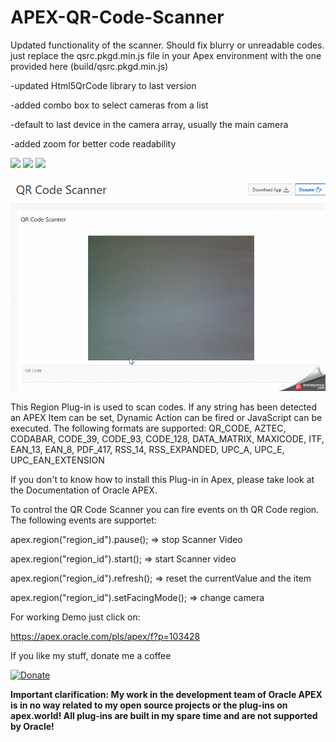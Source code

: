  # APEX-QR-Code-Scanner
 
Updated functionality of the scanner. Should fix blurry or unreadable codes.  just replace the qsrc.pkgd.min.js file in your Apex environment with the one provided here (build/qsrc.pkgd.min.js)

-updated Html5QrCode library to last version

-added combo box to select cameras from a list

-default to last device in the camera array, usually the main camera

-added zoom for better code readability
 
 ![](https://img.shields.io/badge/ORACLE-APEX-success.svg) ![](https://img.shields.io/badge/Plug--in_Type-Region-orange.svg) ![](https://img.shields.io/badge/Avaiable%20for%20APEX-5.1.3%20or%20above-blue)

![Screenshot](https://github.com/RonnyWeiss/APEX-QR-Code-Scanner/blob/master/screenshot.gif?raw=true)

This Region Plug-in is used to scan codes. If any string has been detected an APEX Item can be set, Dynamic Action can be fired or JavaScript can be executed.
The following formats are supported: QR_CODE, AZTEC, CODABAR, CODE_39, CODE_93, CODE_128, DATA_MATRIX, MAXICODE, ITF, EAN_13, EAN_8, PDF_417, RSS_14, RSS_EXPANDED, UPC_A, UPC_E, UPC_EAN_EXTENSION

If you don't to know how to install this Plug-in in Apex, please take look at the Documentation of Oracle APEX.

To control the QR Code Scanner you can fire events on th QR Code region. The following events are supportet:

apex.region("region_id").pause(); => stop Scanner Video

apex.region("region_id").start(); => start Scanner video

apex.region("region_id").refresh(); => reset the currentValue and the item

apex.region("region_id").setFacingMode(); => change camera

For working Demo just click on:

https://apex.oracle.com/pls/apex/f?p=103428

If you like my stuff, donate me a coffee

[![Donate](https://img.shields.io/badge/Donate-PayPal-green.svg)](https://www.paypal.me/RonnyW1)

**Important clarification: My work in the development team of Oracle APEX is in no way related to my open source projects or the plug-ins on apex.world! All plug-ins are built in my spare time and are not supported by Oracle!**
